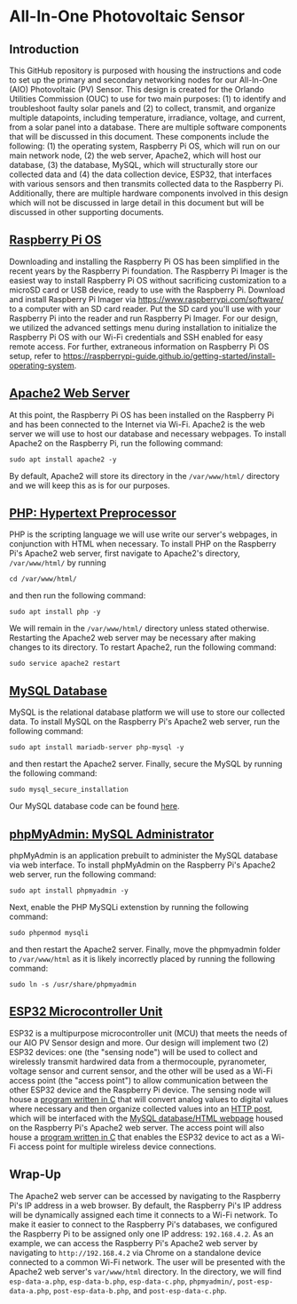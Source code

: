 # All-In-One Photovoltaic Sensor
## Introduction
This GitHub repository is purposed with housing the instructions and code to set up the primary and secondary networking nodes for our All-In-One (AIO) Photovoltaic (PV) Sensor.
This design is created for the Orlando Utilities Commission (OUC) to use for two main purposes: (1) to identify and troubleshoot faulty solar panels and (2) to collect, transmit, and organize multiple datapoints, including temperature, irradiance, voltage, and current, from a solar panel into a database.
There are multiple software components that will be discussed in this document. These components include the following: (1) the operating system, Raspberry Pi OS, which will run on our main network node, (2) the web server, Apache2, which will host our database, (3) the database, MySQL, which will structurally store our collected data and (4) the data collection device, ESP32, that interfaces with various sensors and then transmits collected data to the Raspberry Pi.
Additionally, there are multiple hardware components involved in this design which will not be discussed in large detail in this document but will be discussed in other supporting documents.
## [Raspberry Pi OS](https://www.raspberrypi.com)
Downloading and installing the Raspberry Pi OS has been simplified in the recent years by the Raspberry Pi foundation.
The Raspberry Pi Imager is the easiest way to install Raspberry Pi OS without sacrificing customization to a microSD card or USB device, ready to use with the Raspberry Pi.
Download and install Raspberry Pi Imager via https://www.raspberrypi.com/software/ to a computer with an SD card reader. Put the SD card you'll use with your Raspberry Pi into the reader and run Raspberry Pi Imager.
For our design, we utilized the advanced settings menu during installation to initialize the Raspberry Pi OS with our Wi-Fi credentials and SSH enabled for easy remote access. For further, extraneous information on Raspberry Pi OS setup, refer to https://raspberrypi-guide.github.io/getting-started/install-operating-system.
## [Apache2 Web Server](https://httpd.apache.org)
At this point, the Raspberry Pi OS has been installed on the Raspberry Pi and has been connected to the Internet via Wi-Fi.
Apache2 is the web server we will use to host our database and necessary webpages.
To install Apache2 on the Raspberry Pi, run the following command:
```
sudo apt install apache2 -y
```
By default, Apache2 will store its directory in the `/var/www/html/` directory and we will keep this as is for our purposes.
## [PHP: Hypertext Preprocessor](https://www.php.net)
PHP is the scripting language we will use write our server's webpages, in conjunction with HTML when necessary.
To install PHP on the Raspberry Pi's Apache2 web server, first navigate to Apache2's directory, `/var/www/html/` by running
```
cd /var/www/html/
```
and then run the following command:
```
sudo apt install php -y
```
We will remain in the `/var/www/html/` directory unless stated otherwise.
Restarting the Apache2 web server may be necessary after making changes to its directory. To restart Apache2, run the following command:
```
sudo service apache2 restart
```
## [MySQL Database](https://www.mysql.com)
MySQL is the relational database platform we will use to store our collected data.
To install MySQL on the Raspberry Pi's Apache2 web server, run the following command:
```
sudo apt install mariadb-server php-mysql -y
```
and then restart the Apache2 server.
Finally, secure the MySQL by running the following command:
```
sudo mysql_secure_installation
```
Our MySQL database code can be found [here](https://github.com/andrewhollands/aio-pv-sensor/blob/main/SensorData.sql).
## [phpMyAdmin: MySQL Administrator](https://www.phpmyadmin.net)
phpMyAdmin is an application prebuilt to administer the MySQL database via web interface.
To install phpMyAdmin on the Raspberry Pi's Apache2 web server, run the following command:
```
sudo apt install phpmyadmin -y
```
Next, enable the PHP MySQLi extenstion by running the following command:
```
sudo phpenmod mysqli
```
and then restart the Apache2 server.
Finally, move the phpmyadmin folder to `/var/www/html` as it is likely incorrectly placed by running the following command:
```
sudo ln -s /usr/share/phpmyadmin
```
## [ESP32 Microcontroller Unit](https://www.espressif.com/en/products/socs/esp32)
ESP32 is a multipurpose microcontroller unit (MCU) that meets the needs of our AIO PV Sensor design and more.
Our design will implement two (2) ESP32 devices: one (the "sensing node") will be used to collect and wirelessly transmit hardwired data from a thermocouple, pyranometer, voltage sensor and current sensor, and the other will be used as a Wi-Fi access point (the "access point") to allow communication between the other ESP32 device and the Raspberry Pi device.
The sensing node will house a [program written in C](https://github.com/andrewhollands/aio-pv-sensor/blob/main/esp-poster-with-averaging.c) that will convert analog values to digital values where necessary and then organize collected values into an [HTTP post](https://github.com/andrewhollands/aio-pv-sensor/blob/main/post-esp-data.php), which will be interfaced with the [MySQL database/HTML webpage](https://github.com/andrewhollands/aio-pv-sensor/blob/main/esp-data.php) housed on the Raspberry Pi's Apache2 web server.
The access point will also house a [program written in C](https://github.com/andrewhollands/aio-pv-sensor/blob/main/esp-access-point.c) that enables the ESP32 device to act as a Wi-Fi access point for multiple wireless device connections.
## Wrap-Up
The Apache2 web server can be accessed by navigating to the Raspberry Pi's IP address in a web browser.
By default, the Raspberry Pi's IP address will be dynamically assigned each time it connects to a Wi-Fi network. To make it easier to connect to the Raspberry Pi's databases, we configured the Raspberry Pi to be assigned only one IP address: `192.168.4.2`.
As an example, we can access the Raspberry Pi's Apache2 web server by navigating to `http://192.168.4.2` via Chrome on a standalone device connected to a common Wi-Fi network. The user will be presented with the Apache2 web server's `var/www/html` directory. In the directory, we will find `esp-data-a.php`, `esp-data-b.php`, `esp-data-c.php`, `phpmyadmin/`, `post-esp-data-a.php`, `post-esp-data-b.php`, and `post-esp-data-c.php`.
